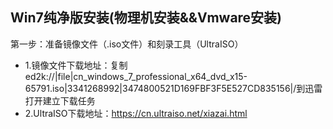 ## Win7纯净版安装(物理机安装&&Vmware安装)
第一步：准备镜像文件（.iso文件）和刻录工具（UltraISO）  
* 1.镜像文件下载地址：复制ed2k://|file|cn_windows_7_professional_x64_dvd_x15-65791.iso|3341268992|3474800521D169FBF3F5E527CD835156|/到迅雷打开建立下载任务  
* 2.UltraISO下载地址：https://cn.ultraiso.net/xiazai.html    
